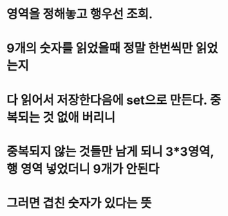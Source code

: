 <!-- 스도쿠는 숫자퍼즐로, 가로 9칸 세로 9칸으로 이루어져 있는 표에 1 부터 9 까지의 숫자를 채워넣는 퍼즐이다.
같은 줄에 1 에서 9 까지의 숫자를 한번씩만 넣고, 3 x 3 크기의 작은 격자 또한, 1 에서 9 까지의 숫자가 겹치지 않아야 한다.
입력으로 9 X 9 크기의 스도쿠 퍼즐의 숫자들이 주어졌을 때, 위와 같이 겹치는 숫자가 없을 경우, 1을 정답으로 출력하고 그렇지 않을 경우 0 을 출력한다.

[제약 사항]
1. 퍼즐은 모두 숫자로 채워진 상태로 주어진다.
2. 입력으로 주어지는 퍼즐의 모든 숫자는 1 이상 9 이하의 정수이다.


[입력]
입력은 첫 줄에 총 테스트 케이스의 개수 T가 온다
다음 줄부터 각 테스트 케이스가 주어진다.
테스트 케이스는 9 x 9 크기의 퍼즐의 데이터이다.

[출력]
테스트 케이스 t에 대한 결과는 “#t”을 찍고, 한 칸 띄고, 정답을 출력한다.
(t는 테스트 케이스의 번호를 의미하며 1부터 시작한다.) --> 

# 영역을 정해놓고 행우선 조회.
# 9개의 숫자를 읽었을때 정말 한번씩만 읽었는지
# 다 읽어서 저장한다음에 set으로 만든다. 중복되는 것 없애 버리니
# 중복되지 않는 것들만 남게 되니 3*3영역, 행 영역 넣었더니 9개가 안된다
# 그러면 겹친 숫자가 있다는 뜻